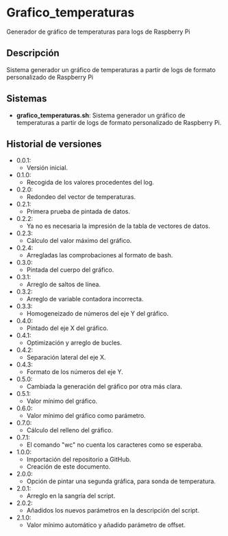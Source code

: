 # Grafico_temperaturas
Generador de gráfico de temperaturas para logs de Raspberry Pi

## Descripción
Sistema generador un gráfico de temperaturas a partir de logs de formato personalizado de Raspberry Pi

## Sistemas
- **grafico_temperaturas.sh**: Sistema generador un gráfico de temperaturas a partir de logs de formato personalizado de Raspberry Pi.


## Historial de versiones
- 0.0.1:
    - Versión inicial.
- 0.1.0:
    - Recogida de los valores procedentes del log.
- 0.2.0:
    - Redondeo del vector de temperaturas.
- 0.2.1:
    - Primera prueba de pintada de datos.
- 0.2.2:
    - Ya no es necesaria la impresión de la tabla de vectores de datos.
- 0.2.3:
    - Cálculo del valor máximo del gráfico.
- 0.2.4:
    - Arregladas las comprobaciones al formato de bash.
- 0.3.0:
    - Pintada del cuerpo del gráfico.
- 0.3.1:
    - Arreglo de saltos de línea.
- 0.3.2:
    - Arreglo de variable contadora incorrecta.
- 0.3.3:
    - Homogeneizado de números del eje Y del gráfico.
- 0.4.0:
    - Pintado del eje X del gráfico.
- 0.4.1:
    - Optimización y arreglo de bucles.
- 0.4.2:
    - Separación lateral del eje X.
- 0.4.3:
    - Formato de los números del eje Y.
- 0.5.0:
    - Cambiada la generación del gráfico por otra más clara.
- 0.5.1:
    - Valor mínimo del gráfico.
- 0.6.0:
    - Valor mínimo del gráfico como parámetro.
- 0.7.0:
    - Cálculo del relleno del gráfico.
- 0.7.1:
    - El comando "wc" no cuenta los caracteres como se esperaba.
- 1.0.0:
    - Importación del repositorio a GitHub.
    - Creación de este documento.
- 2.0.0:
    - Opción de pintar una segunda gráfica, para sonda de temperatura.
- 2.0.1:
    - Arreglo en la sangría del script.
- 2.0.2:
    - Añadidos los nuevos parámetros en la descripción del script.
- 2.1.0:
    - Valor mínimo automático y añadido parámetro de offset.
